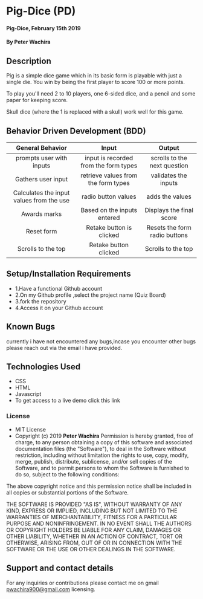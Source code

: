 
# Pig-Dice (PD)
#### Pig-Dice, February 15th 2019
#### By **Peter Wachira**
## Description
Pig is a simple dice game which in its basic form is playable with just a single die. You win by being the first player to score 100 or more points.

To play you'll need 2 to 10 players, one 6-sided dice, and a pencil and some paper for keeping score.

Skull dice (where the 1 is replaced with a skull) work well for this game.




## Behavior Driven Development (BDD)

| General Behavior |   Input   | Output|
| :-------------: | :-------------: |:-------------: |
| prompts user with inputs| input is recorded from the form types| scrolls to the next question|
| Gathers user input | retrieve values from the form types | validates the inputs |
| Calculates the input values from the use  | radio button values | adds the values|
| Awards marks| Based on the inputs entered| Displays the final score|
|Reset form |Retake button is clicked |Resets the form radio buttons|
|Scrolls to the top | Retake button clicked | Scrolls to the top|


## Setup/Installation Requirements
* 1.Have a functional Github account
* 2.On my Github profile ,select the project name (Quiz Board)
* 3.fork the repository
* 4.Access it on your Github account
## Known Bugs
currently i have not encountered any bugs,incase you encounter other bugs please reach out via the email i have provided.
## Technologies Used
* CSS
* HTML
* Javascript
* To get access to a live demo click this link  


### License
* MIT License
* Copyright (c) 2019 **Peter Wachira**
Permission is hereby granted, free of charge, to any person obtaining a copy of this software and associated documentation files (the "Software"), to deal in the Software without restriction, including without limitation the rights to use, copy, modify, merge, publish, distribute, sublicense, and/or sell copies of the Software, and to permit persons to whom the Software is furnished to do so, subject to the following conditions:

The above copyright notice and this permission notice shall be included in all copies or substantial portions of the Software.

THE SOFTWARE IS PROVIDED "AS IS", WITHOUT WARRANTY OF ANY KIND, EXPRESS OR IMPLIED, INCLUDING BUT NOT LIMITED TO THE WARRANTIES OF MERCHANTABILITY, FITNESS FOR A PARTICULAR PURPOSE AND NONINFRINGEMENT. IN NO EVENT SHALL THE AUTHORS OR COPYRIGHT HOLDERS BE LIABLE FOR ANY CLAIM, DAMAGES OR OTHER LIABILITY, WHETHER IN AN ACTION OF CONTRACT, TORT OR OTHERWISE, ARISING FROM, OUT OF OR IN CONNECTION WITH THE SOFTWARE OR THE USE OR OTHER DEALINGS IN THE SOFTWARE.
## Support and contact details
For any inquiries or contributions please contact me on gmail pwachira900@gmail.com
 licensing.
